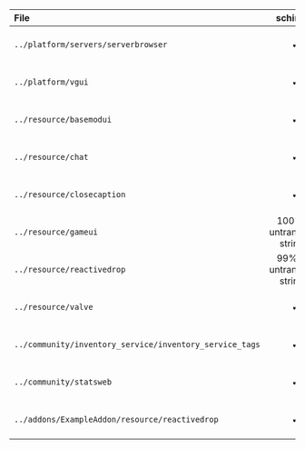 | File | schinese | tchinese | french | german | italian | japanese | koreana | polish | portuguese | brazilian | russian | spanish | ukrainian | vietnamese |
|:- |:-:|:-:|:-:|:-:|:-:|:-:|:-:|:-:|:-:|:-:|:-:|:-:|:-:|:-:|
| `../platform/servers/serverbrowser` | ✔ | ✔ | 87% (24 untranslated strings) | ✔ | ✔ | ✔ | 87% (24 untranslated strings) | 87% (24 untranslated strings) | ✔ | 0% (186 untranslated strings) | ✔ | 87% (24 untranslated strings) | 0% (186 untranslated strings) | 0% (186 untranslated strings) |
| `../platform/vgui` | ✔ | ✔ | 49% (93 untranslated strings) | ✔ | ✔ | 80% (37 untranslated strings) | 49% (93 untranslated strings) | 56% (81 untranslated strings) | 49% (93 untranslated strings) | 0% (184 untranslated strings) | ✔ | 49% (93 untranslated strings) | 0% (184 untranslated strings) | 0% (184 untranslated strings) |
| `../resource/basemodui` | ✔ | 99% (7 untranslated strings) | 98% (25 untranslated strings) | ✔ | ✔ | ✔ | 96% (47 untranslated strings) | 98% (26 untranslated strings) | 100% (1 untranslated strings) | 99% (14 untranslated strings) | ✔ | 98% (26 untranslated strings) | 98% (25 untranslated strings) | 1% (1290 untranslated strings) |
| `../resource/chat` | ✔ | ✔ | ✔ | ✔ | ✔ | ✔ | ✔ | 0% (8 untranslated strings) | ✔ | ✔ | ✔ | ✔ | 0% (8 untranslated strings) | 88% (1 untranslated strings) |
| `../resource/closecaption` | ✔ | 96% (75 untranslated strings) | 96% (73 untranslated strings) | ✔ | ✔ | ✔ | 99% (10 untranslated strings) | 0% (1948 untranslated strings) | 94% (115 untranslated strings) | 0% (1948 untranslated strings) | ✔ | 0% (1948 untranslated strings) | 97% (66 untranslated strings) | 0% (1948 untranslated strings) |
| `../resource/gameui` | 100% (1 untranslated strings) | 100% (1 untranslated strings) | 98% (10 untranslated strings) | 100% (1 untranslated strings) | 100% (1 untranslated strings) | 100% (1 untranslated strings) | 99% (6 untranslated strings) | 98% (10 untranslated strings) | 100% (1 untranslated strings) | 100% (2 untranslated strings) | ✔ | 99% (8 untranslated strings) | 99% (9 untranslated strings) | 0% (605 untranslated strings) |
| `../resource/reactivedrop` | 99% (25 untranslated strings) | 52% (1971 untranslated strings) | 65% (1439 untranslated strings) | ✔ | ✔ | 99% (22 untranslated strings) | 77% (949 untranslated strings) | 49% (2090 untranslated strings) | 64% (1485 untranslated strings) | 92% (331 untranslated strings) | ✔ | 64% (1490 untranslated strings) | 60% (1619 untranslated strings) | 4% (3914 untranslated strings) |
| `../resource/valve` | ✔ | ✔ | 26% (196 untranslated strings) | ✔ | ✔ | 97% (7 untranslated strings) | 66% (90 untranslated strings) | 0% (266 untranslated strings) | 0% (266 untranslated strings) | ✔ | ✔ | 0% (266 untranslated strings) | 0% (266 untranslated strings) | 16% (224 untranslated strings) |
| `../community/inventory_service/inventory_service_tags` | ✔ | ✔ | 63% (7 untranslated strings) | ✔ | ✔ | ✔ | 63% (7 untranslated strings) | 63% (7 untranslated strings) | 95% (1 untranslated strings) | 63% (7 untranslated strings) | ✔ | 63% (7 untranslated strings) | 63% (7 untranslated strings) | 63% (7 untranslated strings) |
| `../community/statsweb` | ✔ | 3% (189 untranslated strings) | 3% (189 untranslated strings) | ✔ | ✔ | 94% (12 untranslated strings) | 79% (41 untranslated strings) | 3% (189 untranslated strings) | 91% (17 untranslated strings) | 97% (5 untranslated strings) | ✔ | 3% (189 untranslated strings) | 3% (189 untranslated strings) | 3% (189 untranslated strings) |
| `../addons/ExampleAddon/resource/reactivedrop` | ✔ | 0% (39 untranslated strings) | 0% (39 untranslated strings) | ✔ | ✔ | ✔ | 0% (39 untranslated strings) | 0% (39 untranslated strings) | 69% (12 untranslated strings) | ✔ | ✔ | 0% (39 untranslated strings) | 0% (39 untranslated strings) | 0% (39 untranslated strings) |
